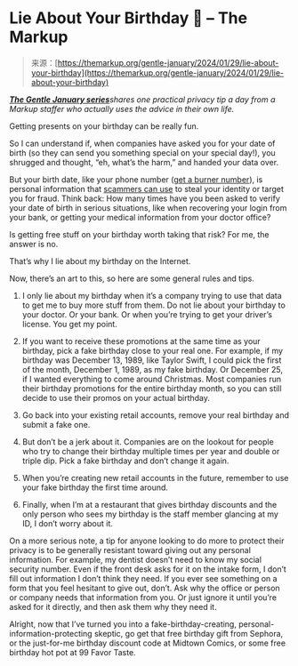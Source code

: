 <!--yml
category: 未分类
date: 2024-05-27 15:18:37
-->

# Lie About Your Birthday 🎂 – The Markup

> 来源：[https://themarkup.org/gentle-january/2024/01/29/lie-about-your-birthday](https://themarkup.org/gentle-january/2024/01/29/lie-about-your-birthday)

[***The Gentle January series***](https://themarkup.org/gentle-january/2024/01/02/gentle-january-the-least-intimidating-privacy-tips-from-the-markup)*shares one practical privacy tip a day from a Markup staffer who actually uses the advice in their own life.*

Getting presents on your birthday can be really fun.

So I can understand if, when companies have asked you for your date of birth (so they can send you something special on your special day!), you shrugged and thought, “eh, what’s the harm,” and handed your data over.

But your birth date, like your phone number ([get a burner number](https://themarkup.org/gentle-january/2024/01/12/sign-up-for-a-simple-burner-phone-number)), is personal information that [scammers can use](https://www.fcc.gov/port-out-fraud-targets-your-private-accounts) to steal your identity or target you for fraud. Think back: How many times have you been asked to verify your date of birth in serious situations, like when recovering your login from your bank, or getting your medical information from your doctor office? 

Is getting free stuff on your birthday worth taking that risk? For me, the answer is no. 

That’s why I lie about my birthday on the Internet.

Now, there’s an art to this, so here are some general rules and tips.

1.  I only lie about my birthday when it’s a company trying to use that data to get me to buy more stuff from them. Do not lie about your birthday to your doctor. Or your bank. Or when you’re trying to get your driver’s license. You get my point.

2.  If you want to receive these promotions at the same time as your birthday, pick a fake birthday close to your real one. For example, if my birthday was December 13, 1989, like Taylor Swift, I could pick the first of the month, December 1, 1989, as my fake birthday. Or December 25, if I wanted everything to come around Christmas. Most companies run their birthday promotions for the entire birthday month, so you can still decide to use their promos on your actual birthday.

3.  Go back into your existing retail accounts, remove your real birthday and submit a fake one.

4.  But don’t be a jerk about it. Companies are on the lookout for people who try to change their birthday multiple times per year and double or triple dip. Pick a fake birthday and don’t change it again.

5.  When you’re creating new retail accounts in the future, remember to use your fake birthday the first time around.

6.  Finally, when I’m at a restaurant that gives birthday discounts and the only person who sees my birthday is the staff member glancing at my ID, I don’t worry about it.

On a more serious note, a tip for anyone looking to do more to protect their privacy is to be generally resistant toward giving out any personal information. For example, my dentist doesn’t need to know my social security number. Even if the front desk asks for it on the intake form, I don’t fill out information I don’t think they need. If you ever see something on a form that you feel hesitant to give out, don’t. Ask why the office or person or company needs that information from you. Or just ignore it until you’re asked for it directly, and then ask them why they need it.

Alright, now that I’ve turned you into a fake-birthday-creating, personal-information-protecting skeptic, go get that free birthday gift from Sephora, or the just-for-me birthday discount code at Midtown Comics, or some free birthday hot pot at 99 Favor Taste.
